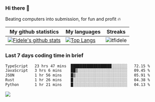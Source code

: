 ### Hi there 👋
<p>Beating computers into submission, for fun and profit 🔥</p>

|My github statistics|My languages|Streaks|
|-|-|-|
|[![Fidele's github stats](https://github-readme-stats.vercel.app/api?username=itfidele&count_private=true&show_icons=true&theme=dark&hide_title=true)](https://github.com/itfidele)|[![Top Langs](https://github-readme-stats.vercel.app/api/top-langs/?username=itfidele&show_icons=true&langs_count=8&theme=dark&layout=compact&hide_title=true)](https://github.com/itfidele)|![itfidele](https://github-readme-streak-stats.herokuapp.com/?user=itfidele&theme=dark)

### Last 7 days coding time in brief
<!--START_SECTION:waka-->

```txt
TypeScript   23 hrs 47 mins  ██████████████████░░░░░░░   72.15 %
JavaScript   3 hrs 6 mins    ██▒░░░░░░░░░░░░░░░░░░░░░░   09.45 %
JSON         1 hr 56 mins    █▒░░░░░░░░░░░░░░░░░░░░░░░   05.91 %
Rust         1 hr 26 mins    █░░░░░░░░░░░░░░░░░░░░░░░░   04.38 %
Python       1 hr 21 mins    █░░░░░░░░░░░░░░░░░░░░░░░░   04.13 %
```

<!--END_SECTION:waka-->

![](https://komarev.com/ghpvc/?username=itfidele)

